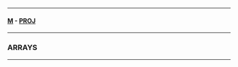 
---

#### [M](https://github.com/ttltrk/TTT/blob/master/menu.md) - [PROJ](https://github.com/ttltrk/TTT/blob/master/PROJ/PROJ.md)

---

### ARRAYS

---
